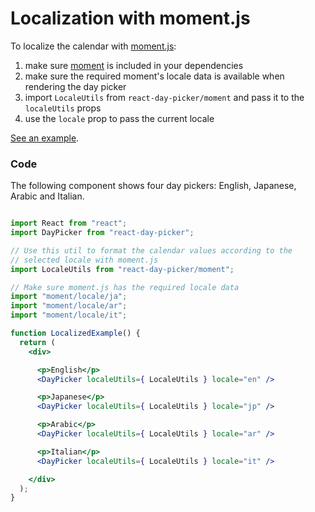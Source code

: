 # Localization with moment.js

To localize the calendar with [moment.js](http://www.momentjs.com):

1. make sure [moment](https://www.npmjs.com/package/moment) is included in your dependencies
2. make sure the required moment's locale data is available when rendering the day picker
3. import `LocaleUtils` from `react-day-picker/moment` and pass it to the `localeUtils` props
4. use the `locale` prop to pass the current locale

[See an example](http://react-day-picker.js.org/examples?localized).

### Code

The following component shows four day pickers: English, Japanese, Arabic and Italian.

```jsx

import React from "react";
import DayPicker from "react-day-picker";

// Use this util to format the calendar values according to the
// selected locale with moment.js
import LocaleUtils from "react-day-picker/moment";

// Make sure moment.js has the required locale data
import "moment/locale/ja";
import "moment/locale/ar";
import "moment/locale/it";

function LocalizedExample() {
  return (
    <div>

      <p>English</p>
      <DayPicker localeUtils={ LocaleUtils } locale="en" />

      <p>Japanese</p>
      <DayPicker localeUtils={ LocaleUtils } locale="jp" />

      <p>Arabic</p>
      <DayPicker localeUtils={ LocaleUtils } locale="ar" />

      <p>Italian</p>
      <DayPicker localeUtils={ LocaleUtils } locale="it" />

    </div>
  );
}
```
